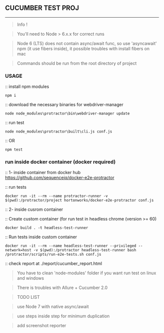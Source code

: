 ## CUCUMBER TEST PROJ
***

> Info !

> You'll need to Node > 6.x.x for correct runs

> Node 6 (LTS) does not contain async/await func, so use 'asyncawait' npm (it use fibers inside), it possible troubles with install fibers on mac

> Commands should be run from the root directory of project

### USAGE

:: install npm modules 

    npm i

:: download the necessary binaries for webdriver-manager

    node node_modules\protractor\bin\webdriver-manager update

:: run test

    node node_modules\protractor\built\cli.js conf.js

:: OR

    npm test

### run inside docker container (docker required)

:: 1- inside container from docker hub https://github.com/sequenceiq/docker-e2e-protractor

:: run tests

    docker run -it --rm --name protractor-runner -v $(pwd):/protractor/project hortonworks/docker-e2e-protractor conf.js

:: 2- inside cusrom container

:: Create custom container (for run test in headless chrome (version >= 60)

    docker build . -t headless-test-runner

:: Run tests inside custom container

    docker run -it --rm --name headless-test-runner --privileged --network=host -v $(pwd):/protractor headless-test-runner bash /protractor/scripts/run-e2e-tests.sh conf.js

:: check report at ./report/cucumber_report.html

> You have to clean 'node-modules' folder if you want run test on linux and windows

> There is troubles with Allure + Cucumber 2.0

> TODO LIST

> use Node 7 with native async/await

> use steps inside step for minimum duplication

> add screenshot reporter